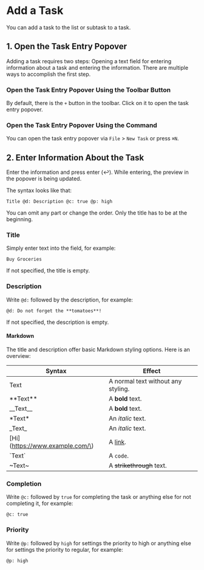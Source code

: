 # Add a Task

You can add a task to the list or subtask to a task.

## 1. Open the Task Entry Popover

Adding a task requires two steps: Opening a text field for entering information about a task and entering the information. There are multiple ways to accomplish the first step.

### Open the Task Entry Popover Using the Toolbar Button

By default, there is the `+` button in the toolbar. Click on it to open the task entry popover.

### Open the Task Entry Popover Using the Command

You can open the task entry popover via `File` \> `New Task` or press `⌘N`.

## 2. Enter Information About the Task

Enter the information and press enter (↩︎). While entering, the preview in the popover is being updated.

The syntax looks like that:

	Title @d: Description @c: true @p: high

You can omit any part or change the order. Only the title has to be at the beginning.

### Title

Simply enter text into the field, for example:

	Buy Groceries

If not specified, the title is empty.

### Description

Write `@d:` followed by the description, for example:

	@d: Do not forget the **tomatoes**!

If not specified, the description is empty.

#### Markdown

The title and description offer basic Markdown styling options. Here is an overview:

| Syntax                             | Effect                             |
| ---------------------------------- | ---------------------------------- |
| Text                               | A normal text without any styling. |
| \*\*Text\*\*               		 | A **bold** text.                   |
| \_\_Text\_\_               		 | A __bold__ text.                   |
| \*Text\*                      	 | An *italic* text.                  |
| \_Text\_                       	 | An _italic_ text.                  |
| \[Hi\]\(https://www.example.com/\) | A [link][1].                       |
| \`Text\`                       	 | A `code`.                          |
| \~Text\~                       	 | A ~~strikethrough~~ text.      |

### Completion

Write `@c:` followed by `true` for completing the task or anything else for not completing it, for example:

	@c: true

### Priority

Write `@p:` followed by `high` for settings the priority to high or anything else for settings the priority to regular, for example:

	@p: high

[1]:	https://example.com/